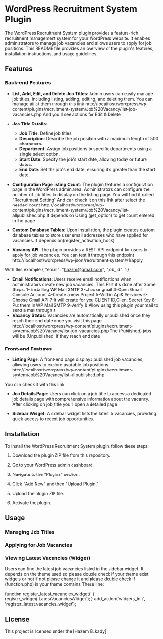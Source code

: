 # WordPress Recruitment System Plugin

The WordPress Recruitment System plugin provides a feature-rich recruitment management system for your WordPress website. It enables administrators to manage job vacancies and allows users to apply for job positions. This README file provides an overview of the plugin's features, installation instructions, and usage guidelines.

## Features

### Back-end Features
- **List, Add, Edit, and Delete Job Titles**: Admin users can easily manage job titles, including listing, adding, editing, and deleting them.
You can manage all of them through this link
http://localhost/wordpress/wp-content/plugins/recruitment-system/Job%20Vacancy/list-job-vacancies.php
And you'll see actions for Edit & Delete

- **Job Title Details**:
  - **Job Title**: Define job titles.
  - **Description**: Describe the job position with a maximum length of 500 characters.
  - **Department**: Assign job positions to specific departments using a single select option.
  - **Start Date**: Specify the job's start date, allowing today or future dates.
  - **End Date**: Set the job's end date, ensuring it's greater than the start date.

- **Configuration Page listing Count**: The plugin features a configuration page in the WordPress admin area. Administrators can configure the number of job titles to display on the listing page.
You will find it called "Recruitment Setting"
And can check it on this link after select the needed count
http://localhost/wordpress/wp-content/plugins/recruitment-system/Job%20Vacancy/list-allpublished.php
It depends on Using (get_option) to get count entered in the page

- **Custom Database Tables**: Upon installation, the plugin creates custom database tables to store user email addresses who have applied for vacancies.
It depends on(register_activation_hook)

- **Vacancy API**: The plugin provides a REST API endpoint for users to apply for job vacancies.
You can test it through this endpoint 
http://localhost/wordpress/wp-json/recruitment-system/v1/apply

With this example
{
    "email": "hazem@gmail.com",
    "job_id": 1
}

- **Email Notifications**: Users receive email notifications when administrators create new job vacancies.
This Part it's done after Some Steps:
1- installing WP Mail SMTP
2-choose gmail 
3-Open Gmail Console Account
4-Create a new Project
5-Within Api& Services
6-Choose Gmail API
7-It will create for you CLIENT ID,Client Secret Key
8-Put them in WP Mail SMTP 
9-Verify & Allow using this plugin your mail to send a mail through it
- **Vacancy Status**: Vacancies are automatically unpublished once they reach their end date 
once you visit this page 
http://localhost/wordpress/wp-content/plugins/recruitment-system/Job%20Vacancy/list-job-vacancies.php
The (Published) jobs will be (Unpublished) if they reach end date

### Front-end Features
- **Listing Page**: A front-end page displays published job vacancies, allowing users to explore available job positions.
http://localhost/wordpress/wp-content/plugins/recruitment-system/Job%20Vacancy/list-allpublished.php

You can check it with this link
- **Job Details Page**: Users can click on a job title to access a dedicated job details page with comprehensive information about the vacancy.
After clicking on job_title you'll open a detailed page

- **Sidebar Widget**: A sidebar widget lists the latest 5 vacancies, providing quick access to recent job opportunities.

## Installation

To install the WordPress Recruitment System plugin, follow these steps:

1. Download the plugin ZIP file from  this repository.

2. Go to your WordPress admin dashboard.

3. Navigate to the "Plugins" section.

4. Click "Add New" and then "Upload Plugin."

5. Upload the plugin ZIP file.

6. Activate the plugin.

## Usage

### Managing Job Titles


### Applying for Job Vacancies


### Viewing Latest Vacancies (Widget)
Users can find the latest job vacancies listed in the sidebar widget.
It depends on the theme used so please double check if your theme exist widgets or not
If not please change it and please double check if (function.php) in your theme contains These line:

 function register_latest_vacancies_widget() {
       register_widget('LatestVacanciesWidget');
   }
   add_action('widgets_init', 'register_latest_vacancies_widget');


## License

This project is licensed under the [Hazem ELkady] 
